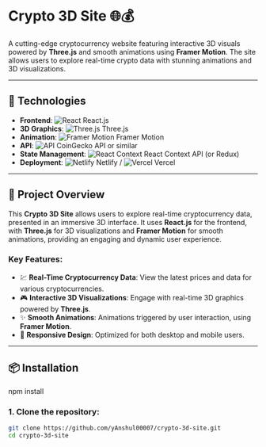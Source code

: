 # Crypto 3D Site 🌐💰

A cutting-edge cryptocurrency website featuring interactive 3D visuals powered by **Three.js** and smooth animations using **Framer Motion**. The site allows users to explore real-time crypto data with stunning animations and 3D visualizations.

---

## 🚀 Technologies

- **Frontend**: ![React](https://img.shields.io/badge/React-61DAFB?logo=react&logoColor=black) React.js
- **3D Graphics**: ![Three.js](https://img.shields.io/badge/Three.js-000000?logo=three.js&logoColor=white) Three.js
- **Animation**: ![Framer Motion](https://img.shields.io/badge/Framer%20Motion-000000?logo=framer&logoColor=white) Framer Motion
- **API**: ![API](https://img.shields.io/badge/API-Crypto%20Data-0075C9?logo=appveyor&logoColor=white) CoinGecko API or similar
- **State Management**: ![React Context](https://img.shields.io/badge/React%20Context-61DAFB?logo=react&logoColor=black) React Context API (or Redux)
- **Deployment**: ![Netlify](https://img.shields.io/badge/Netlify-00C7B7?logo=netlify&logoColor=white) Netlify / ![Vercel](https://img.shields.io/badge/Vercel-000000?logo=vercel&logoColor=white) Vercel

---

## 📖 Project Overview

This **Crypto 3D Site** allows users to explore real-time cryptocurrency data, presented in an immersive 3D interface. It uses **React.js** for the frontend, with **Three.js** for 3D visualizations and **Framer Motion** for smooth animations, providing an engaging and dynamic user experience.

### Key Features:
- 💹 **Real-Time Cryptocurrency Data**: View the latest prices and data for various cryptocurrencies.
- 🎮 **Interactive 3D Visualizations**: Engage with real-time 3D graphics powered by **Three.js**.
- ✨ **Smooth Animations**: Animations triggered by user interaction, using **Framer Motion**.
- 📱 **Responsive Design**: Optimized for both desktop and mobile users.

---

## 📦 Installation
npm install

### 1. Clone the repository:
```bash
git clone https://github.com/yAnshul00007/crypto-3d-site.git
cd crypto-3d-site
